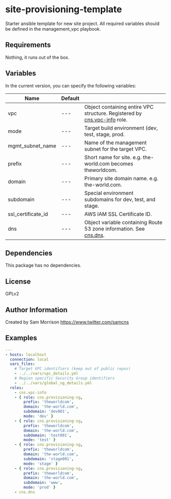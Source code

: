 site-provisioning-template
========

Starter ansible template for new site project. All required variables should be defined in the management_vpc
playbook.

Requirements
------------

Nothing, it runs out of the box.

Variables
--------------

In the current version, you can specify the following variables:

| Name                  | Default |                                                                               |
|-----------------------|---------|-------------------------------------------------------------------------------|
| vpc                   |   ---   | Object containing entire VPC structure. Registered by [cns.vpc-info] role.    |
| mode                  |   ---   | Target build environment (dev, test, stage, prod.                             |
| mgmt_subnet_name      |   ---   | Name of the management subnet for the target VPC.                             |
| prefix                |   ---   | Short name for site. e.g. the-world.com becomes theworldcom.                  |
| domain                |   ---   | Primary site domain name. e.g. the-world.com.                                 |
| subdomain             |   ---   | Special environment subdomains for dev, test, and stage.                      |
| ssl_certificate_id    |   ---   | AWS IAM SSL Certificate ID.                                                   |
| dns                   |   ---   | Object variable containing Route 53 zone information. See [cns.dns].          |

Dependencies
------------

This package has no dependencies.

License
-------

GPLv2

Author Information
------------------

Created by Sam Morrison
https://www.twitter.com/samcns

Examples
--------

```yaml
---
- hosts: localhost
  connection: local
  vars_files:
    # Target VPC identifiers (keep out of public repos)
    - ../../vars/vpc_details.yml
    # Region specific Security Group identifiers
    - ../../vars/global_sg_details.yml
  roles:
    - cns.vpc-info
    - { role: cns.provisioning-sg,
        prefix: 'theworldcom',
        domain: 'the-world.com',
        subdomain: 'dev001',
        mode: 'dev' }
    - { role: cns.provisioning-sg,
        prefix: 'theworldcom',
        domain: 'the-world.com',
        subdomain: 'test001',
        mode: 'test' }
    - { role: cns.provisioning-sg,
        prefix: 'theworldcom',
        domain: 'the-world.com',
        subdomain: 'stage001',
        mode: 'stage' }
    - { role: cns.provisioning-sg,
        prefix: 'theworldcom',
        domain: 'the-world.com',
        subdomain: 'www',
        mode: 'prod' }
    - cns.dns
```

[cns.vpc-info]: https://github.com/cnstechnicalgroup/role-vpc-info
[cns.dns]: https://github.com/cnstechnicalgroup/role-dns
